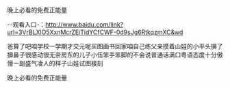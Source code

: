 晚上必看的免费正能量

--观看入口-：http://www.baidu.com/link?url=3VrBLXlO5XxnMcrZEiTidYCfCWF-0d9sJg6RtkqzmXC&wd

爸算了吧咱学校一学期才交元呢买图画书回家咱自己练父亲摸着山娃的小平头擤了擤鼻子很感动很无奈房东的儿子小伍笨手笨脚的不会说普通话满口粤语态度十分傲慢一副盛气凌人的样子山娃试图接刻






晚上必看的免费正能量
